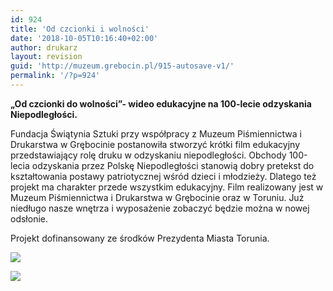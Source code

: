 ```yaml
---
id: 924
title: 'Od czcionki i wolności'
date: '2018-10-05T10:16:40+02:00'
author: drukarz
layout: revision
guid: 'http://muzeum.grebocin.pl/915-autosave-v1/'
permalink: '/?p=924'
---
```


**„Od czcionki do wolności”- wideo edukacyjne na 100-lecie odzyskania Niepodległości.**

Fundacja Świątynia Sztuki przy współpracy z Muzeum Piśmiennictwa i Drukarstwa w Grębocinie postanowiła stworzyć krótki film edukacyjny przedstawiający rolę druku w odzyskaniu niepodległości. Obchody 100-lecia odzyskania przez Polskę Niepodległości stanowią dobry pretekst do kształtowania postawy patriotycznej wśród dzieci i młodzieży. Dlatego też projekt ma charakter przede wszystkim edukacyjny. Film realizowany jest w Muzeum Piśmiennictwa i Drukarstwa w Grębocinie oraz w Toruniu. Już niedługo nasze wnętrza i wyposażenie zobaczyć będzie można w nowej odsłonie.

Projekt dofinansowany ze środków Prezydenta Miasta Torunia.

![](http://muzeum.grebocin.pl/wp-content/uploads/2018/09/TORUN_PORUSZA_pasek-300x33.jpg)

![](http://muzeum.grebocin.pl/wp-content/uploads/2018/09/torunbaner-1494254686-300x33.jpg)
